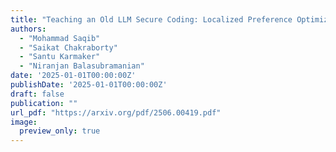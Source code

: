 ```yaml
---
title: "Teaching an Old LLM Secure Coding: Localized Preference Optimization on Distilled Preferences"
authors:
  - "Mohammad Saqib"
  - "Saikat Chakraborty"
  - "Santu Karmaker"
  - "Niranjan Balasubramanian"
date: '2025-01-01T00:00:00Z'
publishDate: '2025-01-01T00:00:00Z'
draft: false
publication: ""
url_pdf: "https://arxiv.org/pdf/2506.00419.pdf"
image:
  preview_only: true
---
```

